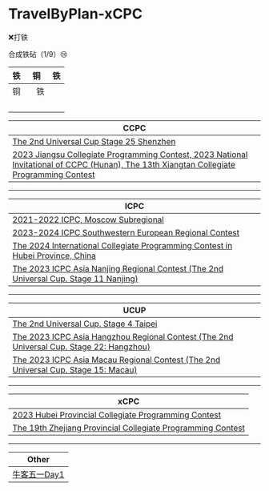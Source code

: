 # TravelByPlan-xCPC

❌打铁

合成铁砧（1/9）😢

| 铁 | 铜 | 铁 |
| --- | --- | --- |
| 铜 | 　铁 | 　 |
| 　 | 　 |　 |

| CCPC |
| --- |
| [The 2nd Universal Cup Stage 25 Shenzhen](https://qoj.ac/contest/1540) |
| [2023 Jiangsu Collegiate Programming Contest, 2023 National Invitational of CCPC (Hunan), The 13th Xiangtan Collegiate Programming Contest](https://codeforces.com/gym/104396) |

----

| ICPC |
| --- |
| [2021-2022 ICPC, Moscow Subregional](https://codeforces.com/gym/104848) |
| [2023-2024 ICPC Southwestern European Regional Contest](https://codeforces.com/gym/104945) |
| [The 2024 International Collegiate Programming Contest in Hubei Province, China](https://codeforces.com/gym/105139) |
| [The 2023 ICPC Asia Nanjing Regional Contest (The 2nd Universal Cup. Stage 11 Nanjing)](https://codeforces.com/gym/104821) |

----

| UCUP |
| --- |
| [The 2nd Universal Cup. Stage 4 Taipei](https://qoj.ac/contest/1382) |
| [The 2023 ICPC Asia Hangzhou Regional Contest (The 2nd Universal Cup. Stage 22: Hangzhou)](https://codeforces.com/gym/104976) |
| [The 2023 ICPC Asia Macau Regional Contest (The 2nd Universal Cup. Stage 15: Macau)](https://codeforces.com/gym/104891) |

----

| xCPC |
| --- |
| [2023 Hubei Provincial Collegiate Programming Contest](https://codeforces.com/gym/104337) |
| [The 19th Zhejiang Provincial Collegiate Programming Contest](https://codeforces.com/gym/103687) |

----

| Other |
| --- |
| [牛客五一Day1](https://ac.nowcoder.com/acm/contest/80186) |
